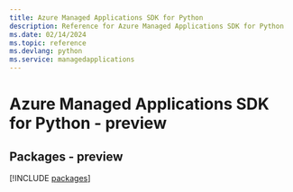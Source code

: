 ```yaml
---
title: Azure Managed Applications SDK for Python
description: Reference for Azure Managed Applications SDK for Python
ms.date: 02/14/2024
ms.topic: reference
ms.devlang: python
ms.service: managedapplications
---
```

# Azure Managed Applications SDK for Python - preview
## Packages - preview
[!INCLUDE [packages](managed-applications-index.md)]